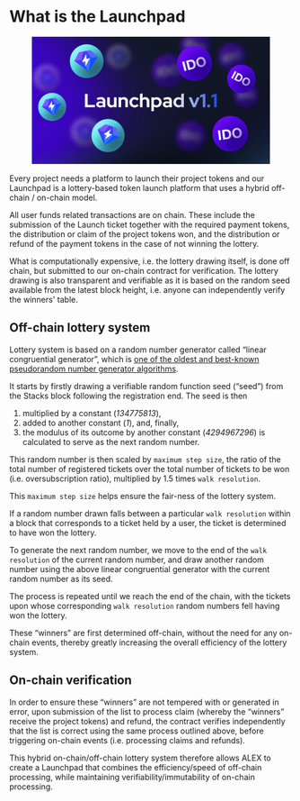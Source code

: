 # What is the Launchpad

<figure><img src="../.gitbook/assets/image (4).png" alt=""><figcaption></figcaption></figure>

Every project needs a platform to launch their project tokens and our Launchpad is a lottery-based token launch platform that uses a hybrid off-chain / on-chain model.

All user funds related transactions are on chain. These include the submission of the Launch ticket together with the required payment tokens, the distribution or claim of the project tokens won, and the distribution or refund of the payment tokens in the case of not winning the lottery.

What is computationally expensive, i.e. the lottery drawing itself, is done off chain, but submitted to our on-chain contract for verification. The lottery drawing is also transparent and verifiable as it is based on the random seed available from the latest block height, i.e. anyone can independently verify the winners' table.

## Off-chain lottery system <a href="#e255" id="e255"></a>

Lottery system is based on a random number generator called “linear congruential generator”, which is [one of the oldest and best-known pseudorandom number generator algorithms](https://en.wikipedia.org/wiki/Linear\_congruential\_generator).

It starts by firstly drawing a verifiable random function seed (“seed”) from the Stacks block following the registration end. The seed is then

1. multiplied by a constant (_134775813_),
2. added to another constant (_1_), and, finally,
3. the modulus of its outcome by another constant (_4294967296_) is calculated to serve as the next random number.

This random number is then scaled by `maximum step size`, the ratio of the total number of registered tickets over the total number of tickets to be won (i.e. oversubscription ratio), multiplied by 1.5 times `walk resolution`.

This `maximum step size` helps ensure the fair-ness of the lottery system.

If a random number drawn falls between a particular `walk resolution` within a block that corresponds to a ticket held by a user, the ticket is determined to have won the lottery.

To generate the next random number, we move to the end of the `walk resolution` of the current random number, and draw another random number using the above linear congruential generator with the current random number as its seed.

The process is repeated until we reach the end of the chain, with the tickets upon whose corresponding `walk resolution` random numbers fell having won the lottery.

These “winners” are first determined off-chain, without the need for any on-chain events, thereby greatly increasing the overall efficiency of the lottery system.

## On-chain verification <a href="#a897" id="a897"></a>

In order to ensure these “winners” are not tempered with or generated in error, upon submission of the list to process claim (whereby the “winners” receive the project tokens) and refund, the contract verifies independently that the list is correct using the same process outlined above, before triggering on-chain events (i.e. processing claims and refunds).

This hybrid on-chain/off-chain lottery system therefore allows ALEX to create a Launchpad that combines the efficiency/speed of off-chain processing, while maintaining verifiability/immutability of on-chain processing.
